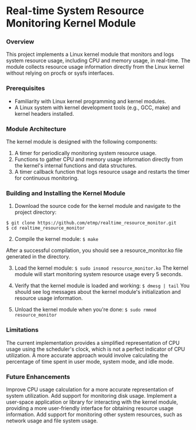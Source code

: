 # Real-time System Resource Monitoring Kernel Module


### Overview
This project implements a Linux kernel module that monitors and logs system resource usage, including CPU and memory usage, in real-time. The module collects resource usage information directly from the Linux kernel without relying on procfs or sysfs interfaces.

### Prerequisites
- Familiarity with Linux kernel programming and kernel modules.
- A Linux system with kernel development tools (e.g., GCC, make) and kernel headers installed.

### Module Architecture
The kernel module is designed with the following components:

1. A timer for periodically monitoring system resource usage.
2. Functions to gather CPU and memory usage information directly from the kernel's internal functions and data structures.
3. A timer callback function that logs resource usage and restarts the timer for continuous monitoring.

### Building and Installing the Kernel Module
1. Download the source code for the kernel module and navigate to the project directory:
```
$ git clone https://github.com/etmp/realtime_resource_monitor.git
$ cd realtime_resource_monitor
```

2. Compile the kernel module:
`$ make`

After a successful compilation, you should see a resource_monitor.ko file generated in the directory.

3. Load the kernel module:
`$ sudo insmod resource_monitor.ko`
The kernel module will start monitoring system resource usage every 5 seconds.

4. Verify that the kernel module is loaded and working:
`$ dmesg | tail`
You should see log messages about the kernel module's initialization and resource usage information.

5. Unload the kernel module when you're done:
`$ sudo rmmod resource_monitor`


### Limitations
The current implementation provides a simplified representation of CPU usage using the scheduler's clock, which is not a perfect indicator of CPU utilization. A more accurate approach would involve calculating the percentage of time spent in user mode, system mode, and idle mode. 

### Future Enhancements
Improve CPU usage calculation for a more accurate representation of system utilization.
Add support for monitoring disk usage.
Implement a user-space application or library for interacting with the kernel module, providing a more user-friendly interface for obtaining resource usage information.
Add support for monitoring other system resources, such as network usage and file system usage.
